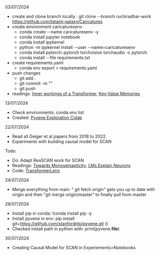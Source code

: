 03/07/2024

- create and clone branch locally : git clone --branch ruchiradhar-work https://github.com/tatami-galaxy/Caricatures
- create environment caricaturesenv
    - conda create --name caricaturesenv -y
    - conda install jupyter notebook
    - conda install ipykernel
    - python -m ipykernel install --user --name=caricaturesenv
    - conda install pytorch::pytorch torchvision torchaudio -c pytorch
    - conda install --file requirements.txt
- create requirements.yaml
    - conda env export > requirements.yaml
- push changes
    - git add .
    - git commit -m ""
    - git push 
- readings: [Inner workings of a Transformer](https://levelup.gitconnected.com/understanding-transformers-from-start-to-end-a-step-by-step-math-example-16d4e64e6eb1), [Key-Value Memories]()


13/07/2024
- Check environments: conda env list
- Created: [Pyvene Exploration Colab](https://colab.research.google.com/drive/1QZlOqEKFd334qKwzHyxCDmQywGHcCF_4#scrollTo=e08304ea)

22/07/2024
- Read all Geiger et al papers from 2018 to 2022. 
- Experiments with building causal model for SCAN

Todo: 
- Do: Adapt ReaSCAN work for SCAN
- Readings: [Towards Monosemanticity](https://transformer-circuits.pub/2023/monosemantic-features), [LMs Explain Neurons](https://openaipublic.blob.core.windows.net/neuron-explainer/paper/index.html)
- Code: [TransformerLens](https://github.com/TransformerLensOrg/TransformerLens)

24/07/2024
- Merge everything from main: " git fetch origin"  gets you up to date with origin and then "git merge origin/master" to finally pull from master

29/07/2024
- Install pip in conda: !conda install pip -y
- Install pyvene in env: pip install git+https://github.com/stanfordnlp/pyvene.git ()
- Checked install path in python with: print(pyvene.__file__)

30/07/2024
- Creating Causal Model for SCAN in Experiements>Notebooks